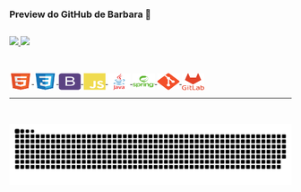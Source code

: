 ### Preview do GitHub de Barbara 💬
##

<div>
  <a href="https://github.com/bcmpinheiro">
  <img height="180em" src="https://github-readme-stats.vercel.app/api?username=bcmpinheiro&show_icons=true&theme=radical&include_all_commits=true&count_private=true"/>
  <img height="180em" src="https://github-readme-stats.vercel.app/api/top-langs/?username=bcmpinheiro&layout=compact&langs_count=7&theme=radical"/>
</div>
  
##
  
<div style="display: inline_block"><br>
  <img align="center" alt="Bah-HTML" height="30" width="40" src="https://raw.githubusercontent.com/devicons/devicon/master/icons/html5/html5-original.svg">
  <img align="center" alt="Bah-CSS" height="30" width="40" src="https://raw.githubusercontent.com/devicons/devicon/master/icons/css3/css3-original.svg">
  <img align="center" alt="Bah-Bootstrap" height="30" width="40" src="https://raw.githubusercontent.com/devicons/devicon/master/icons/bootstrap/bootstrap-plain.svg">
  <img align="center" alt="Bah-Js" height="30" width="40" src="https://raw.githubusercontent.com/devicons/devicon/master/icons/javascript/javascript-plain.svg">
  <img align="center" alt="Bah-Java" height="30" width="40" src="https://raw.githubusercontent.com/devicons/devicon/master/icons/java/java-original-wordmark.svg">
  <img align="center" alt="Bah-Spring" height="30" width="40" src="https://raw.githubusercontent.com/devicons/devicon/master/icons/spring/spring-original-wordmark.svg">
  <img align="center" alt="Bah-Git" height="30" width="40" src="https://raw.githubusercontent.com/devicons/devicon/master/icons/git/git-plain.svg">
  <img align="center" alt="Bah-GitLab" height="30" width="40" src="https://raw.githubusercontent.com/devicons/devicon/master/icons/gitlab/gitlab-plain-wordmark.svg">
  <hr>

<br>
   
  ![Snake animation](https://raw.githubusercontent.com/bcmpinheiro/bcmpinheiro/output/github-contribution-grid-snake.svg)
  
</div>
